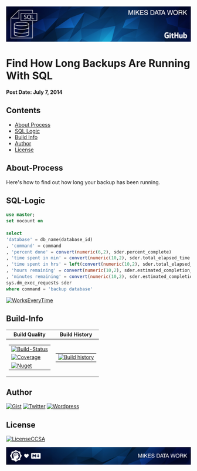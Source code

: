 ![MIKES DATA WORK GIT REPO](https://raw.githubusercontent.com/mikesdatawork/images/master/git_mikes_data_work_banner_01.png "Mikes Data Work")        

# Find How Long Backups Are Running With SQL
**Post Date: July 7, 2014**        



## Contents    
- [About Process](##About-Process)  
- [SQL Logic](#SQL-Logic)  
- [Build Info](#Build-Info)  
- [Author](#Author)  
- [License](#License)       

## About-Process

<p>Here's how to find out how long your backup has been running.</p>      


## SQL-Logic
```SQL
use master;
set nocount on
 
select
'database' = db_name(database_id)
, 'command' = command
, 'percent done' = convert(numeric(6,2), sder.percent_complete)
, 'time spent in min' = convert(numeric(10,2), sder.total_elapsed_time /1000.0/60.0)
, 'time spent in hrs' = left(convert(numeric(10,2), sder.total_elapsed_time /1000.0/60.0)/60, 3)
, 'hours remaining' = convert(numeric(10,2), sder.estimated_completion_time /1000.0/60.0/60.0)
, 'minutes remaining' = convert(numeric(10,2), sder.estimated_completion_time /1000.0/60.0) from
sys.dm_exec_requests sder
where command = 'backup database'
```


[![WorksEveryTime](https://forthebadge.com/images/badges/60-percent-of-the-time-works-every-time.svg)](https://shitday.de/)

## Build-Info

| Build Quality | Build History |
|--|--|
|<table><tr><td>[![Build-Status](https://ci.appveyor.com/api/projects/status/pjxh5g91jpbh7t84?svg?style=flat-square)](#)</td></tr><tr><td>[![Coverage](https://coveralls.io/repos/github/tygerbytes/ResourceFitness/badge.svg?style=flat-square)](#)</td></tr><tr><td>[![Nuget](https://img.shields.io/nuget/v/TW.Resfit.Core.svg?style=flat-square)](#)</td></tr></table>|<table><tr><td>[![Build history](https://buildstats.info/appveyor/chart/tygerbytes/resourcefitness)](#)</td></tr></table>|

## Author

[![Gist](https://img.shields.io/badge/Gist-MikesDataWork-<COLOR>.svg)](https://gist.github.com/mikesdatawork)
[![Twitter](https://img.shields.io/badge/Twitter-MikesDataWork-<COLOR>.svg)](https://twitter.com/mikesdatawork)
[![Wordpress](https://img.shields.io/badge/Wordpress-MikesDataWork-<COLOR>.svg)](https://mikesdatawork.wordpress.com/)

    
## License
[![LicenseCCSA](https://img.shields.io/badge/License-CreativeCommonsSA-<COLOR>.svg)](https://creativecommons.org/share-your-work/licensing-types-examples/)

![Mikes Data Work](https://raw.githubusercontent.com/mikesdatawork/images/master/git_mikes_data_work_banner_02.png "Mikes Data Work")

